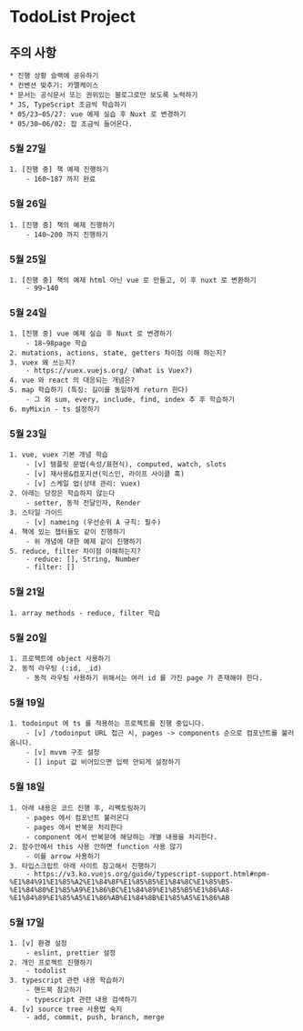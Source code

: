 # TodoList Project

## 주의 사항
    * 진행 상황 슬랙에 공유하기
    * 컨벤션 맞추기: 카멜케이스
    * 문서는 공식문서 또는 권위있는 블로그로만 보도록 노력하기
    * JS, TypeScript 조금씩 학습하기  
    * 05/23~05/27: vue 예제 실습 후 Nuxt 로 변경하기
    * 05/30~06/02: 잡 조금씩 들어온다.

### 5월 27일
    1. [진행 중] 책 예제 진행하기
        - 160~187 까지 완료

### 5월 26일
    1. [진행 중] 책의 예제 진행하기
        - 140~200 까지 진행하기

### 5월 25일
    1. [진행 중] 책의 예제 html 아닌 vue 로 만들고, 이 후 nuxt 로 변환하기
        - 99~140

### 5월 24일
    1. [진행 중] vue 예제 실습 후 Nuxt 로 변경하기 
        - 18~98page 학습 
    2. mutations, actions, state, getters 차이점 이해 하는지?
    3. vuex 왜 쓰는지? 
        - https://vuex.vuejs.org/ (What is Vuex?)
    4. vue 와 react 의 대응되는 개념은?
    5. map 학습하기 (특징: 길이를 동일하게 return 한다)
        - 그 외 sum, every, include, find, index 추 후 학습하기
    6. myMixin - ts 설정하기

### 5월 23일
    1. vue, vuex 기본 개념 학습
        - [v] 템플릿 문법(속성/표현식), computed, watch, slots 
        - [v] 재사용&컴포지션(믹스인, 라이프 사이클 훅)
        - [v] 스케일 업(상태 관리: vuex)
    2. 아래는 당장은 학습하지 않는다
        - setter, 동적 전달인자, Render
    3. 스타일 가이드 
        - [v] nameing (우선순위 A 규칙: 필수)
    4. 책에 있는 챕터들도 같이 진행하기
        - 위 개념에 대한 예제 같이 진행하기
    5. reduce, filter 차이점 이해하는지?
        - reduce: [], String, Number
        - filter: [] 

### 5월 21일
    1. array methods - reduce, filter 학습

### 5월 20일
    1. 프로젝트에 object 사용하기
    2. 동적 라우팅 (:id, _id)
        - 동적 라우팅 사용하기 위해서는 여러 id 를 가진 page 가 존재해야 한다.

### 5월 19일
    1. todoinput 에 ts 를 적용하는 프로젝트를 진행 중입니다.
        - [v] /todoinput URL 접근 시, pages -> components 순으로 컴포넌트를 불러옴니다.
        - [v] mvvm 구조 설정
        - [] input 값 비어있으면 입력 안되게 설정하기

### 5월 18일
    1. 아래 내용은 코드 진행 후, 리펙토링하기
        - pages 에서 컴포넌트 불러온다
        - pages 에서 반복문 처리한다
        - component 에서 반복문에 해당하는 개별 내용을 처리한다.
    2. 함수안에서 this 사용 안하면 function 사용 않기
        - 이를 arrow 사용하기
    3. 타입스크립트 아래 사이트 참고해서 진행하기
        - https://v3.ko.vuejs.org/guide/typescript-support.html#npm-%E1%84%91%E1%85%A2%E1%84%8F%E1%85%B5%E1%84%8C%E1%85%B5-%E1%84%80%E1%85%A9%E1%86%BC%E1%84%89%E1%85%B5%E1%86%A8-%E1%84%89%E1%85%A5%E1%86%AB%E1%84%8B%E1%85%A5%E1%86%AB

### 5월 17일
    1. [v] 환경 설정 
        - eslint, prettier 설정
    2. 개인 프로젝트 진행하기
        - todolist
    3. typescript 관련 내용 학습하기
        - 핸드북 참고하기
        - typescript 관련 내용 검색하기
    4. [v] source tree 사용법 숙지
        - add, commit, push, branch, merge

